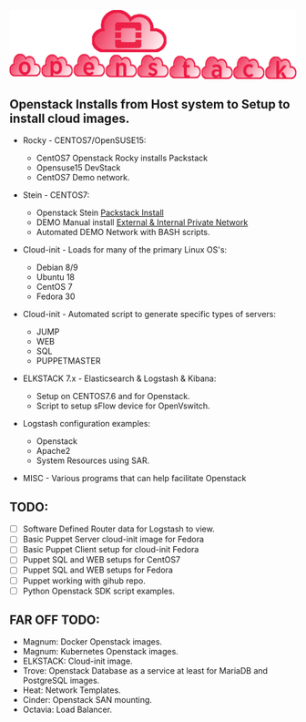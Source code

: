 
![openstack Installs](./gh_img/openstack_installs.png)


## Openstack Installs from Host system to Setup to install cloud images. 

* Rocky - CENTOS7/OpenSUSE15:
  * CentOS7 Openstack Rocky installs Packstack
  * Opensuse15 DevStack
  * CentOS7 Demo network.

* Stein - CENTOS7:
  * Openstack Stein [Packstack Install](https://github.com/icarusfactor/openstack-Installs/blob/master/stein/PackStack-Stein-AllInOne-CentOS7.6.md)  
  * DEMO Manual install [External & Internal Private Network](https://github.com/icarusfactor/openstack-Installs/blob/master/stein/ScalableWebService-Stein.md) 
  * Automated DEMO Network with BASH scripts.

* Cloud-init - Loads for many of the primary Linux OS's:
  * Debian 8/9
  * Ubuntu 18
  * CentOS 7
  * Fedora 30
* Cloud-init - Automated script to generate specific types of servers:
  * JUMP
  * WEB
  * SQL
  * PUPPETMASTER

* ELKSTACK 7.x - Elasticsearch & Logstash & Kibana:
  * Setup on CENTOS7.6 and for Openstack. 
  * Script to setup sFlow device for OpenVswitch.
* Logstash configuration examples:
    * Openstack 
    * Apache2
    * System Resources using SAR.   

* MISC - Various programs that can help facilitate Openstack


## TODO:

 - [ ] Software Defined Router data for Logstash to view. 
 - [ ] Basic Puppet Server cloud-init image for Fedora 
 - [ ] Basic Puppet Client setup for cloud-init Fedora 
 - [ ] Puppet SQL and WEB setups for CentOS7 
 - [ ] Puppet SQL and WEB setups for Fedora 
 - [ ] Puppet working with gihub repo. 
 - [ ] Python Openstack SDK script examples.

## FAR OFF TODO:
  * Magnum:   Docker Openstack images.
  * Magnum:   Kubernetes Openstack images.
  * ELKSTACK: Cloud-init image.
  * Trove:    Openstack Database as a service at least for MariaDB and PostgreSQL images.
  * Heat:     Network Templates.
  * Cinder:   Openstack SAN mounting.
  * Octavia:  Load Balancer. 

   
   

